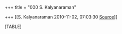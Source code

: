 +++
title = "000 S. Kalyanaraman"

+++
[[S. Kalyanaraman	2010-11-02, 07:03:30 [Source](https://groups.google.com/g/bvparishat/c/uSUdGkx3CDU)]]



[TABLE]

  

  

